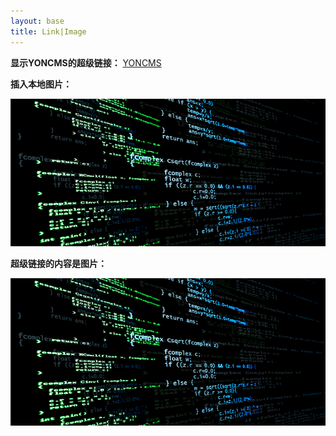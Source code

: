 ```yaml
---
layout: base
title: Link|Image
---
```

**显示YONCMS的超级链接：**  [YONCMS](https://yoncms.github.io/)  

**插入本地图片：**  

![IMAGE](/imgs/computer.jpg "Computer")  

**超级链接的内容是图片：**  

[![YONCMS](/imgs/computer.jpg "Computer")](https://yoncms.github.io/)
